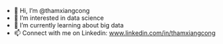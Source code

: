 - 👋 Hi, I’m @thamxiangcong
- 👀 I’m interested in data science
- 🌱 I’m currently learning about big data
- 📫 Connect with me on Linkedin: www.linkedin.com/in/thamxiangcong

<!---
thamxiangcong/thamxiangcong is a ✨ special ✨ repository because its `README.md` (this file) appears on your GitHub profile.
You can click the Preview link to take a look at your changes.
--->
